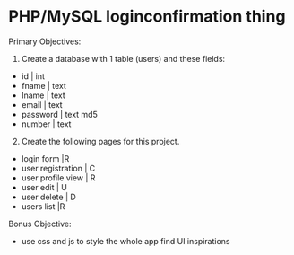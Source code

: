 # PHP/MySQL loginconfirmation thing
Primary Objectives:
1. Create a database with 1 table (users) and these fields:
- id | int
- fname | text
- lname | text
- email | text
- password | text md5
- number | text
2. Create the following pages for this project.
- login form |R
- user registration | C
- user profile view | R
- user edit            | U
- user delete        | D
- users list |R
 
Bonus Objective:
-  use css and js to style the whole app find UI inspirations

